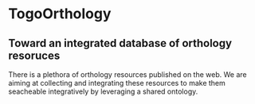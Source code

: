 # TogoOrthology
## Toward an integrated database of orthology resoruces

There is a plethora of orthology resources published on the web. We are aiming at collecting and integrating these resources to make them seacheable integratively by leveraging a shared ontology.
